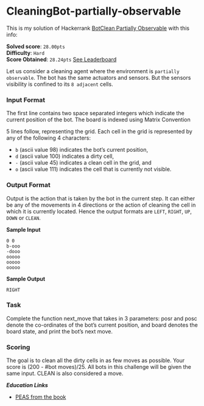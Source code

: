# CleaningBot-partially-observable
This is my solution of Hackerrank [BotClean Partially Observable](https://www.hackerrank.com/challenges/botcleanv2/problem) with this info:

**Solved score**: `28.00pts`<br>
**Difficulty**: `Hard`<br>
**Score Obtained**: `28.24pts` [See Leaderboard](https://www.hackerrank.com/challenges/botcleanv2/leaderboard/filter/school=Shiraz%20University)

Let us consider a cleaning agent where the environment is `partially observable`. The bot has the same actuators and sensors. But the sensors visibility is confined to its `8 adjacent` cells.
 
### Input Format
The first line contains two space separated integers which indicate the current position of the bot. The board is indexed using Matrix Convention

5 lines follow, representing the grid. Each cell in the grid is represented by any of the following 4 characters:
* `b` (ascii value 98) indicates the bot’s current position,
* `d` (ascii value 100) indicates a dirty cell,
* `-` (ascii value 45) indicates a clean cell in the grid, and
* `o` (ascii value 111) indicates the cell that is currently not visible.

### Output Format
Output is the action that is taken by the bot in the current step. It can either be any of the movements in 4 directions or the action of cleaning the cell in which it is currently located. Hence the output formats are `LEFT`, `RIGHT`, `UP`, `DOWN` or `CLEAN`.

**Sample Input**
```
0 0
b-ooo
-dooo
ooooo
ooooo
ooooo
```

**Sample Output**
```
RIGHT
```

### Task
Complete the function next_move that takes in 3 parameters: posr and posc denote the co-ordinates of the bot’s current position, and board denotes the board state, and print the bot’s next move.

### Scoring
The goal is to clean all the dirty cells in as few moves as possible. Your score is (200 - #bot moves)/25. All bots in this challenge will be given the same input. CLEAN is also considered a move.

***Education Links***
* [PEAS from the book](https://www.hackerrank.com/external_redirect?to=http://en.wikipedia.org/wiki/Artificial_Intelligence%3a_A_Modern_Approach)
